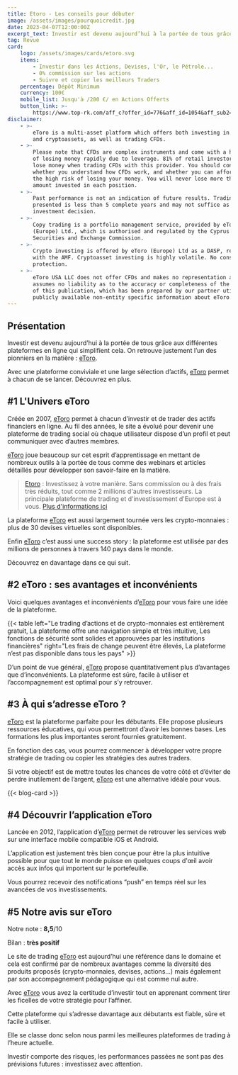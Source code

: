 ```yaml
---
title: Etoro - Les conseils pour débuter
image: /assets/images/pourquoicredit.jpg
date: 2023-04-07T12:00:00Z
excerpt_text: Investir est devenu aujourd’hui à la portée de tous grâce aux...
tag: Revue
card:
    logo: /assets/images/cards/etoro.svg
    items:
        - Investir dans les Actions, Devises, l'Or, le Pétrole...
        - 0% commission sur les actions
        - Suivre et copier les meilleurs Traders
    percentage: Dépôt Minimum
    currency: 100€
    mobile_list: Jusqu'à /200 €/ en Actions Offerts
    button_link: >-
        https://www.top-rk.com/aff_c?offer_id=776&aff_id=1054&aff_sub2=article&aff_sub=
disclaimer:
    - >-
        eToro is a multi-asset platform which offers both investing in stocks
        and cryptoassets, as well as trading CFDs.
    - >-
        Please note that CFDs are complex instruments and come with a high risk
        of losing money rapidly due to leverage. 81% of retail investor accounts
        lose money when trading CFDs with this provider. You should consider
        whether you understand how CFDs work, and whether you can afford to take
        the high risk of losing your money. You will never lose more than the
        amount invested in each position.
    - >-
        Past performance is not an indication of future results. Trading history
        presented is less than 5 complete years and may not suffice as basis for
        investment decision.
    - >-
        Copy trading is a portfolio management service, provided by eToro
        (Europe) Ltd., which is authorised and regulated by the Cyprus
        Securities and Exchange Commission.
    - >-
        Crypto investing is offered by eToro (Europe) Ltd as a DASP, registered
        with the AMF. Cryptoasset investing is highly volatile. No consumer
        protection.
    - >-
        eToro USA LLC does not offer CFDs and makes no representation and
        assumes no liability as to the accuracy or completeness of the content
        of this publication, which has been prepared by our partner utilizing
        publicly available non-entity specific information about eToro.
---
```

## Présentation

Investir est devenu aujourd’hui à la portée de tous grâce aux différentes plateformes en ligne qui simplifient cela. On retrouve justement l’un des pionniers en la matière : [eToro](https://www.top-rk.com/aff_c?offer_id=776&amp;aff_id=1054&amp;aff_sub2=article&amp;aff_sub=).

Avec une plateforme conviviale et une large sélection d’actifs, [eToro](https://www.top-rk.com/aff_c?offer_id=776&amp;aff_id=1054&amp;aff_sub2=article&amp;aff_sub=) permet à chacun de se lancer. Découvrez en plus.

## \#1 L'Univers eToro

Créée en 2007, [eToro](https://www.top-rk.com/aff_c?offer_id=776&amp;aff_id=1054&amp;aff_sub2=article&amp;aff_sub=) permet à chacun d’investir et de trader des actifs financiers en ligne. Au fil des années, le site a évolué pour devenir une plateforme de trading social où chaque utilisateur dispose d’un profil et peut communiquer avec d’autres membres.

[eToro](https://www.top-rk.com/aff_c?offer_id=776&amp;aff_id=1054&amp;aff_sub2=article&amp;aff_sub=) joue beaucoup sur cet esprit d’apprentissage en mettant de nombreux outils à la portée de tous comme des webinars et articles détaillés pour développer son savoir-faire en la matière.

> [Etoro](https://www.top-rk.com/aff_c?offer_id=776&amp;aff_id=1054&amp;aff_sub2=article&amp;aff_sub=) : Investissez à votre manière. Sans commission ou à des frais très réduits, tout comme 2 millions d'autres investisseurs. La principale plateforme de trading et d'investissement d'Europe est à vous. [Plus d'informations ici](https://www.top-rk.com/aff_c?offer_id=776&amp;aff_id=1054&amp;aff_sub2=article&amp;aff_sub=)

La plateforme [eToro](https://www.top-rk.com/aff_c?offer_id=776&amp;aff_id=1054&amp;aff_sub2=article&amp;aff_sub=) est aussi largement tournée vers les crypto-monnaies : plus de 30 devises virtuelles sont disponibles.

Enfin [eToro](https://www.top-rk.com/aff_c?offer_id=776&amp;aff_id=1054&amp;aff_sub2=article&amp;aff_sub=) c’est aussi une success story : la plateforme est utilisée par des millions de personnes à travers 140 pays dans le monde.

Découvrez en davantage dans ce qui suit.

## \#2 eToro : ses avantages et inconvénients

Voici quelques avantages et inconvénients d’[eToro](https://www.top-rk.com/aff_c?offer_id=776&amp;aff_id=1054&amp;aff_sub2=article&amp;aff_sub=) pour vous faire une idée de la plateforme.

{{< table left="Le trading d’actions et de crypto-monnaies est entièrement gratuit, La plateforme offre une navigation simple et très intuitive, Les fonctions de sécurité sont solides et approuvées par les institutions financières" right="Les frais de change peuvent être élevés, La plateforme n’est pas disponible dans tous les pays" >}}

D’un point de vue général, [eToro](https://www.top-rk.com/aff_c?offer_id=776&amp;aff_id=1054&amp;aff_sub2=article&amp;aff_sub=) propose quantitativement plus d’avantages que d’inconvénients. La plateforme est sûre, facile à utiliser et l’accompagnement est optimal pour s’y retrouver.

## \#3 À qui s’adresse eToro ?

[eToro](https://www.top-rk.com/aff_c?offer_id=776&amp;aff_id=1054&amp;aff_sub2=article&amp;aff_sub=) est la plateforme parfaite pour les débutants. Elle propose plusieurs ressources éducatives, qui vous permettront d’avoir les bonnes bases. Les formations les plus importantes seront fournies gratuitement.

En fonction des cas, vous pourrez commencer à développer votre propre stratégie de trading ou copier les stratégies des autres traders.

Si votre objectif est de mettre toutes les chances de votre côté et d’éviter de perdre inutilement de l’argent, [eToro](https://www.top-rk.com/aff_c?offer_id=776&amp;aff_id=1054&amp;aff_sub2=article&amp;aff_sub=) est une alternative idéale pour vous.

{{< blog-card >}}

## \#4 Découvrir l’application eToro

Lancée en 2012, l’application d’[eToro](https://www.top-rk.com/aff_c?offer_id=776&amp;aff_id=1054&amp;aff_sub2=article&amp;aff_sub=) permet de retrouver les services web sur une interface mobile compatible iOS et Android.

L’application est justement très bien conçue pour être la plus intuitive possible pour que tout le monde puisse en quelques coups d'œil avoir accès aux infos qui importent sur le portefeuille.

Vous pourrez recevoir des notifications “push” en temps réel sur les avancées de vos investissements.

## \#5 Notre avis sur eToro

Notre note : **8,5**/10

Bilan : **très positif**

Le site de trading [eToro](https://www.top-rk.com/aff_c?offer_id=776&amp;aff_id=1054&amp;aff_sub2=article&amp;aff_sub=) est aujourd’hui une référence dans le domaine et cela est confirmé par de nombreux avantages comme la diversité des produits proposés (crypto-monnaies, devises, actions…) mais également par son accompagnement pédagogique qui est comme nul autre.

Avec [eToro](https://www.top-rk.com/aff_c?offer_id=776&amp;aff_id=1054&amp;aff_sub2=article&amp;aff_sub=) vous avez la certitude d’investir tout en apprenant comment tirer les ficelles de votre stratégie pour l’affiner.

Cette plateforme qui s’adresse davantage aux débutants est fiable, sûre et facile à utiliser.

Elle se classe donc selon nous parmi les meilleures plateformes de trading à l’heure actuelle.

Investir comporte des risques, les performances passées ne sont pas des prévisions futures : investissez avec attention.